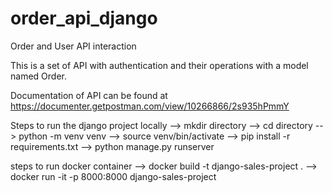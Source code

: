 # order_api_django
Order and User API interaction

This is a set of API with authentication and their operations with a model named Order.

Documentation of API can be found at https://documenter.getpostman.com/view/10266866/2s935hPmmY

Steps to run the django project locally
--> mkdir directory
--> cd directory
--> python -m venv venv
--> source venv/bin/activate
--> pip install -r requirements.txt
--> python manage.py runserver


steps to run docker container
--> docker build -t django-sales-project .
--> docker run -it -p 8000:8000 django-sales-project
